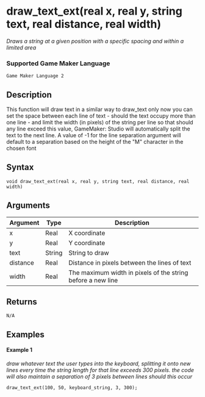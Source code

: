 # draw_text_ext(real x, real y, string text, real distance, real width)

*Draws a string at a given position with a specific spacing and within a limited area*

### Supported Game Maker Language

`Game Maker Language 2`

## Description

This function will draw text in a similar way to draw_text only now you can set the space between each line of text - should the text occupy more than one line - and limit the width (in pixels) of the string per line so that should any line exceed this value, GameMaker: Studio will automatically split the text to the next line. A value of -1 for the line separation argument will default to a separation based on the height of the "M" character in the chosen font

## Syntax

```
void draw_text_ext(real x, real y, string text, real distance, real width)
```

## Arguments

|Argument|Type  |Description                                                |
|--------|------|-----------------------------------------------------------|
|x       |Real |X coordinate                                               |
|y       |Real |Y coordinate                                               |
|text    |String|String to draw                                             |
|distance|Real |Distance in pixels between the lines of text               |
|width   |Real |The maximum width in pixels of the string before a new line|

## Returns

```
N/A
```

## Examples

#### Example 1

*draw whatever text the user types into the keyboard, splitting it onto new lines every time the string length for that line exceeds 300 pixels. the code will also maintain a separation of 3 pixels between lines should this occur*

```
draw_text_ext(100, 50, keyboard_string, 3, 300);
```